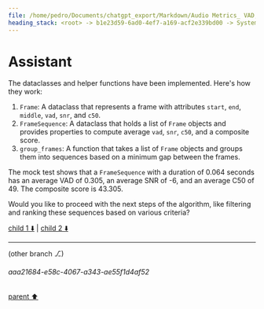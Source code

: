 ```yaml
---
file: /home/pedro/Documents/chatgpt_export/Markdown/Audio Metrics_ VAD, SNR, C50.md
heading_stack: <root> -> b1e23d59-6ad0-4ef7-a169-acf2e339bd00 -> System -> 624193d3-c2b2-4bf7-a466-07d277afd1ce -> System -> aaa2d697-3c69-41fa-9d99-fbca08692e7a -> User -> apply model -> iterate over each frame -> ... -> 12.952 vad=100% snr=51 c50=17 -> 12.968 vad=100% snr=52 c50=17 -> 12.985 vad=100% snr=53 c50=17 -> ... -> fb8a49f1-6eac-4f76-8150-43797a373ea6 -> Assistant -> aaa2ddf2-1647-4fb1-8bfd-b2c64f9f1332 -> User -> 524563db-b004-4ef8-9b0b-070f499904f2 -> Assistant -> 1. Preprocessing -> 2. Voice Activity Detection (VAD) -> 3. Segment Audio -> 4. Signal-to-Noise Ratio (SNR) Filtering -> 5. Export Segments -> 6. Optional: Post-processing -> aaa2c47a-8e13-43af-a844-5dcf0bfc72ee -> User -> 5b6cd6e3-e03b-4269-bc74-c1b9788634a6 -> Assistant -> SNR (Signal-to-Noise Ratio) -> C50 (Clarity Index) -> Correlation -> Which to Use? -> aaa24ad1-2f18-499f-98ec-7398e741f17f -> User -> f8adef6f-f675-450b-85a9-24dea56c3e1c -> Assistant -> 1. Established Techniques and Literature Dealing with This Problem -> 2. Established Techniques for Dealing with Similar or Analogous Problems -> 3. Designing an Effective Approach for the Task -> Step 1: Initial Segmentation -> Step 2: Feature Calculation -> Step 3: Filtering -> Step 4: Sequence Identification -> Step 5: Scoring and Ranking -> Step 6: Output -> aaa2434c-861f-43a8-a50c-1bef20fc36a4 -> User -> 4bd45e48-5203-4a76-bf48-4fdde9f8e324 -> Assistant -> aaa258d3-afb4-45cc-9651-7a967a7032e9 -> User -> 02c6bd0d-7e79-4eb4-92c0-b7faebd86582 -> Assistant -> 1eed05f2-09c2-4749-ab23-91019cdfb537 -> Tool -> d2d1461c-8f9c-4afc-878f-5ea9577be3cd -> Assistant
---
```

# Assistant

The dataclasses and helper functions have been implemented. Here's how they work:

1. `Frame`: A dataclass that represents a frame with attributes `start`, `end`, `middle`, `vad`, `snr`, and `c50`.
2. `FrameSequence`: A dataclass that holds a list of `Frame` objects and provides properties to compute average `vad`, `snr`, `c50`, and a composite score.
3. `group_frames`: A function that takes a list of `Frame` objects and groups them into sequences based on a minimum gap between the frames.

The mock test shows that a `FrameSequence` with a duration of 0.064 seconds has an average VAD of 0.305, an average SNR of -6, and an average C50 of 49. The composite score is 43.305.

Would you like to proceed with the next steps of the algorithm, like filtering and ranking these sequences based on various criteria?

[child 1 ⬇️](#aaa21684-e58c-4067-a343-ae55f1d4af52) | [child 2 ⬇️](#aaa2e5a3-b59e-4a2f-bf2d-97c1cfed3752)

---

(other branch ⎇)
###### aaa21684-e58c-4067-a343-ae55f1d4af52
[parent ⬆️](#d2d1461c-8f9c-4afc-878f-5ea9577be3cd)
